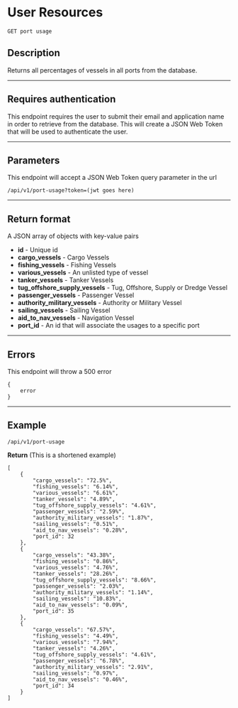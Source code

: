 # User Resources

    GET port usage

## Description
Returns all percentages of vessels in all ports from the database.

***

## Requires authentication
This endpoint requires the user to submit their email and application name in order to retrieve from the database.  This will create a JSON Web Token that will be used to authenticate the user.

***

## Parameters
This endpoint will accept a JSON Web Token query parameter in the url

    /api/v1/port-usage?token=(jwt goes here)

***

## Return format

A JSON array of objects with key-value pairs

- **id**  - Unique id
- **cargo_vessels** - Cargo Vessels
- **fishing_vessels** - Fishing Vessels
- **various_vessels** - An unlisted type of vessel
- **tanker_vessels** - Tanker Vessels
- **tug_offshore_supply_vessels** - Tug, Offshore, Supply or Dredge Vessel
- **passenger_vessels** - Passenger Vessel
- **authority_military_vessels** - Authority or Military Vessel
- **sailing_vessels** - Sailing Vessel
- **aid_to_nav_vessels** - Navigation Vessel
- **port_id** - An id that will associate the usages to a specific port

***

## Errors
This endpoint will throw a 500 error

```
{
	error
}
```

***

## Example

    /api/v1/port-usage

**Return** (This is a shortened example)

```
[
    {
        "cargo_vessels": "72.5%",
        "fishing_vessels": "6.14%",
        "various_vessels": "6.61%",
        "tanker_vessels": "4.89%",
        "tug_offshore_supply_vessels": "4.61%",
        "passenger_vessels": "2.59%",
        "authority_military_vessels": "1.87%",
        "sailing_vessels": "0.51%",
        "aid_to_nav_vessels": "0.28%",
        "port_id": 32
    },
    {
        "cargo_vessels": "43.38%",
        "fishing_vessels": "0.86%",
        "various_vessels": "4.76%",
        "tanker_vessels": "28.26%",
        "tug_offshore_supply_vessels": "8.66%",
        "passenger_vessels": "2.03%",
        "authority_military_vessels": "1.14%",
        "sailing_vessels": "10.83%",
        "aid_to_nav_vessels": "0.09%",
        "port_id": 35
    },
    {
        "cargo_vessels": "67.57%",
        "fishing_vessels": "4.49%",
        "various_vessels": "7.94%",
        "tanker_vessels": "4.26%",
        "tug_offshore_supply_vessels": "4.61%",
        "passenger_vessels": "6.78%",
        "authority_military_vessels": "2.91%",
        "sailing_vessels": "0.97%",
        "aid_to_nav_vessels": "0.46%",
        "port_id": 34
    }
]
```
